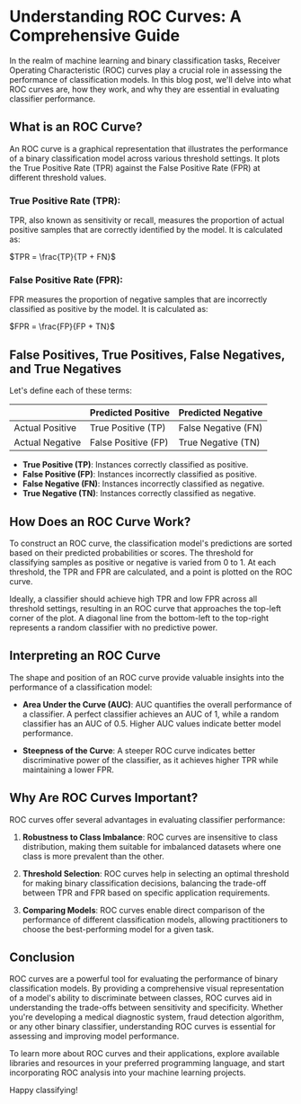# Understanding ROC Curves: A Comprehensive Guide

In the realm of machine learning and binary classification tasks, Receiver Operating Characteristic (ROC) curves play a crucial role in assessing the performance of classification models. In this blog post, we'll delve into what ROC curves are, how they work, and why they are essential in evaluating classifier performance.

## What is an ROC Curve?

An ROC curve is a graphical representation that illustrates the performance of a binary classification model across various threshold settings. It plots the True Positive Rate (TPR) against the False Positive Rate (FPR) at different threshold values.

### True Positive Rate (TPR):

TPR, also known as sensitivity or recall, measures the proportion of actual positive samples that are correctly identified by the model. It is calculated as:

\$TPR = \frac{TP}{TP + FN}$

### False Positive Rate (FPR):

FPR measures the proportion of negative samples that are incorrectly classified as positive by the model. It is calculated as:

\$FPR = \frac{FP}{FP + TN}$

## False Positives, True Positives, False Negatives, and True Negatives

Let's define each of these terms:

|        | Predicted Positive | Predicted Negative |
|--------|--------------------|--------------------|
| Actual Positive | True Positive (TP) | False Negative (FN) |
| Actual Negative | False Positive (FP) | True Negative (TN) |

- **True Positive (TP)**: Instances correctly classified as positive.
- **False Positive (FP)**: Instances incorrectly classified as positive.
- **False Negative (FN)**: Instances incorrectly classified as negative.
- **True Negative (TN)**: Instances correctly classified as negative.

## How Does an ROC Curve Work?

To construct an ROC curve, the classification model's predictions are sorted based on their predicted probabilities or scores. The threshold for classifying samples as positive or negative is varied from 0 to 1. At each threshold, the TPR and FPR are calculated, and a point is plotted on the ROC curve.

Ideally, a classifier should achieve high TPR and low FPR across all threshold settings, resulting in an ROC curve that approaches the top-left corner of the plot. A diagonal line from the bottom-left to the top-right represents a random classifier with no predictive power.

## Interpreting an ROC Curve

The shape and position of an ROC curve provide valuable insights into the performance of a classification model:

- **Area Under the Curve (AUC)**: AUC quantifies the overall performance of a classifier. A perfect classifier achieves an AUC of 1, while a random classifier has an AUC of 0.5. Higher AUC values indicate better model performance.

- **Steepness of the Curve**: A steeper ROC curve indicates better discriminative power of the classifier, as it achieves higher TPR while maintaining a lower FPR.

## Why Are ROC Curves Important?

ROC curves offer several advantages in evaluating classifier performance:

1. **Robustness to Class Imbalance**: ROC curves are insensitive to class distribution, making them suitable for imbalanced datasets where one class is more prevalent than the other.

2. **Threshold Selection**: ROC curves help in selecting an optimal threshold for making binary classification decisions, balancing the trade-off between TPR and FPR based on specific application requirements.

3. **Comparing Models**: ROC curves enable direct comparison of the performance of different classification models, allowing practitioners to choose the best-performing model for a given task.

## Conclusion

ROC curves are a powerful tool for evaluating the performance of binary classification models. By providing a comprehensive visual representation of a model's ability to discriminate between classes, ROC curves aid in understanding the trade-offs between sensitivity and specificity. Whether you're developing a medical diagnostic system, fraud detection algorithm, or any other binary classifier, understanding ROC curves is essential for assessing and improving model performance.

To learn more about ROC curves and their applications, explore available libraries and resources in your preferred programming language, and start incorporating ROC analysis into your machine learning projects.

Happy classifying!
